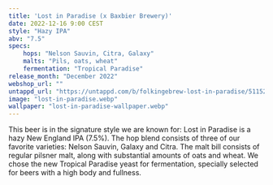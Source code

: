 ```yaml
---
title: 'Lost in Paradise (x Baxbier Brewery)'
date: 2022-12-16 9:00 CEST
style: "Hazy IPA"
abv: "7.5"
specs:
    hops: "Nelson Sauvin, Citra, Galaxy"
    malts: "Pils, oats, wheat"
    fermentation: "Tropical Paradise"
release_month: "December 2022"
webshop_url: ""
untappd_url: "https://untappd.com/b/folkingebrew-lost-in-paradise/5115268"
image: "lost-in-paradise.webp"
wallpaper: "lost-in-paradise-wallpaper.webp"
---
```


This beer is in the signature style we are known for: Lost in Paradise is a hazy New England IPA (7.5%). The hop blend consists of three of our favorite varieties: Nelson Sauvin, Galaxy and Citra. The malt bill consists of regular pilsner malt, along with substantial amounts of oats and wheat. We chose the new Tropical Paradise yeast for fermentation, specially selected for beers with a high body and fullness.